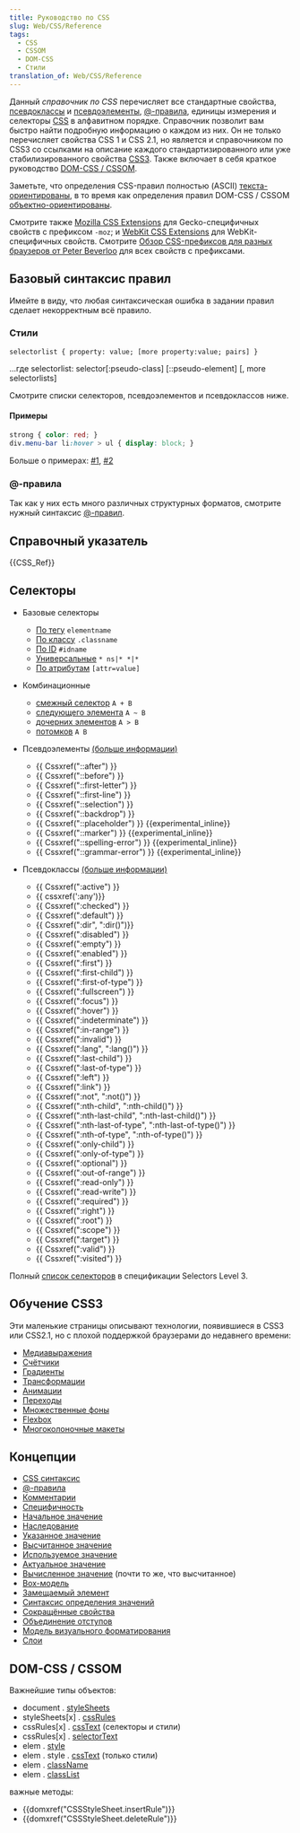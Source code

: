 ```yaml
---
title: Руководство по CSS
slug: Web/CSS/Reference
tags:
  - CSS
  - CSSOM
  - DOM-CSS
  - Стили
translation_of: Web/CSS/Reference
---
```

Данный _справочник по CSS_ перечисляет все стандартные свойства, [псевдоклассы](/ru/docs/Web/CSS/Pseudo-classes) и [псевдоэлементы](/ru/docs/Web/CSS/Pseudo-elements), [@-правила](/ru/docs/Web/CSS/At-rule), единицы измерения и селекторы [CSS](/ru/docs/CSS) в алфавитном порядке. Справочник позволит вам быстро найти подробную информацию о каждом из них. Он не только перечисляет свойства CSS 1 и CSS 2.1, но является и справочником по CSS3 со ссылками на описание каждого стандартизированного или уже стабилизированного свойства [CSS3](/ru/docs/Web/CSS/CSS3). Также включает в себя краткое руководство [DOM-CSS / CSSOM](/ru/docs/Web/CSS/Reference#DOM_CSS).

Заметьте, что определения CSS-правил полностью (ASCII) [текста-ориентированы](https://www.w3.org/TR/css-syntax-3/#intro), в то время как определения правил DOM-CSS / CSSOM [объектно-ориентированы](https://www.w3.org/TR/cssom/#introduction).

Смотрите также [Mozilla CSS Extensions](/ru/docs/Web/CSS/CSS_Reference/Mozilla_Extensions) для Gecko-специфичных свойств с префиксом `-moz`; и [WebKit CSS Extensions](/ru/docs/Web/CSS/CSS_Reference/Webkit_Extensions) для WebKit-специфичных свойств. Смотрите [Обзор CSS-префиксов для разных браузеров от Peter Beverloo](http://peter.sh/experiments/vendor-prefixed-css-property-overview/) для всех свойств с префиксами.

## Базовый синтаксис правил

Имейте в виду, что любая синтаксическая ошибка в задании правил сделает некорректным всё правило.

### Стили

```
selectorlist { property: value; [more property:value; pairs] }
```

...где selectorlist: selector[:pseudo-class] [::pseudo-element] [, more selectorlists]

Смотрите списки селекторов, псевдоэлементов и псевдоклассов ниже.

#### Примеры

```css
strong { color: red; }
div.menu-bar li:hover > ul { display: block; }
```

Больше о примерах: [#1](/ru/docs/Web/Guide/CSS/Getting_started/Selectors#Information_Selectors), [#2](/ru/docs/Web/Guide/CSS/Getting_started/Selectors#Action_Using_selectors_based_on_relationships_and_pseudo-classes)

### @-правила

Так как у них есть много различных структурных форматов, смотрите нужный синтаксис [@-правил](/ru/docs/Web/CSS/At-rule).

## Справочный указатель

{{CSS_Ref}}

## Селекторы

- Базовые селекторы

  - [По тегу](/ru/docs/Web/CSS/Type_selectors) `elementname`
  - [По классу](/ru/docs/Web/CSS/Class_selectors) `.classname`
  - [По ID](/ru/docs/Web/CSS/ID_selectors) `#idname`
  - [Универсальные](/ru/docs/Web/CSS/Universal_selectors) `* ns|* *|*`
  - [По атрибутам](/ru/docs/Web/CSS/Attribute_selectors) `[attr=value]`

- Комбинационные

  - [смежный селектор](/ru/docs/Web/CSS/Adjacent_sibling_selectors) `A + B`
  - [следующего элемента](/ru/docs/Web/CSS/General_sibling_selectors) `A ~ B`
  - [дочерних элементов](/ru/docs/Web/CSS/Child_selectors) `A > B`
  - [потомков](/ru/docs/Web/CSS/Descendant_selectors) `A B`

- Псевдоэлементы [(больше информации)](/ru/docs/Web/CSS/Pseudo-elements)

  - {{ Cssxref("::after") }}
  - {{ Cssxref("::before") }}
  - {{ Cssxref("::first-letter") }}
  - {{ Cssxref("::first-line") }}
  - {{ Cssxref("::selection") }}
  - {{ Cssxref("::backdrop") }}
  - {{ Cssxref("::placeholder") }} {{experimental_inline}}
  - {{ Cssxref("::marker") }} {{experimental_inline}}
  - {{ Cssxref("::spelling-error") }} {{experimental_inline}}
  - {{ Cssxref("::grammar-error") }} {{experimental_inline}}

- Псевдоклассы [(больше информации)](/ru/docs/Web/CSS/Псевдо-классы)

  - {{ Cssxref(":active") }}
  - {{ cssxref(':any')}}
  - {{ Cssxref(":checked") }}
  - {{ Cssxref(":default") }}
  - {{ Cssxref(":dir", ":dir()")}}
  - {{ Cssxref(":disabled") }}
  - {{ Cssxref(":empty") }}
  - {{ Cssxref(":enabled") }}
  - {{ Cssxref(":first") }}
  - {{ Cssxref(":first-child") }}
  - {{ Cssxref(":first-of-type") }}
  - {{ Cssxref(":fullscreen") }}
  - {{ Cssxref(":focus") }}
  - {{ Cssxref(":hover") }}
  - {{ Cssxref(":indeterminate") }}
  - {{ Cssxref(":in-range") }}
  - {{ Cssxref(":invalid") }}
  - {{ Cssxref(":lang", ":lang()") }}
  - {{ Cssxref(":last-child") }}
  - {{ Cssxref(":last-of-type") }}
  - {{ Cssxref(":left") }}
  - {{ Cssxref(":link") }}
  - {{ Cssxref(":not", ":not()") }}
  - {{ Cssxref(":nth-child", ":nth-child()") }}
  - {{ Cssxref(":nth-last-child", ":nth-last-child()") }}
  - {{ Cssxref(":nth-last-of-type", ":nth-last-of-type()") }}
  - {{ Cssxref(":nth-of-type", ":nth-of-type()") }}
  - {{ Cssxref(":only-child") }}
  - {{ Cssxref(":only-of-type") }}
  - {{ Cssxref(":optional") }}
  - {{ Cssxref(":out-of-range") }}
  - {{ Cssxref(":read-only") }}
  - {{ Cssxref(":read-write") }}
  - {{ Cssxref(":required") }}
  - {{ Cssxref(":right") }}
  - {{ Cssxref(":root") }}
  - {{ Cssxref(":scope") }}
  - {{ Cssxref(":target") }}
  - {{ Cssxref(":valid") }}
  - {{ Cssxref(":visited") }}

Полный [список селекторов](http://www.w3.org/TR/selectors/#selectors) в спецификации Selectors Level 3.

## Обучение CSS3

Эти маленькие страницы описывают технологии, появившиеся в CSS3 или CSS2.1, но с плохой поддержкой браузерами до недавнего времени:

- [Медиавыражения](/ru/docs/Web/Guide/CSS/Media_queries)
- [Счётчики](/ru/docs/Web/Guide/CSS/Counters)
- [Градиенты](/ru/docs/Web/Guide/CSS/Using_CSS_gradients)
- [Трансформации](/ru/docs/Web/Guide/CSS/Using_CSS_transforms)
- [Анимации](/ru/docs/Web/Guide/CSS/Using_CSS_animations)
- [Переходы](/ru/docs/Web/Guide/CSS/Using_CSS_transitions)
- [Множественные фоны](/ru/docs/Web/Guide/CSS/Using_multiple_backgrounds)
- [Flexbox](/ru/docs/Web/Guide/CSS/Flexible_boxes)
- [Многоколоночные макеты](/ru/docs/Web/Guide/CSS/Using_multi-column_layouts)

## Концепции

- [CSS синтаксис](/ru/docs/Web/CSS/Syntax)
- [@-правила](/ru/docs/Web/CSS/At-rule)
- [Комментарии](/ru/docs/Web/CSS/Comments)
- [Специфичность](/ru/docs/Web/CSS/Specificity)
- [Начальное значение](/ru/docs/Web/CSS/initial_value)
- [Наследование](/ru/docs/Web/CSS/inheritance)
- [Указанное значение](/ru/docs/Web/CSS/specified_value)
- [Высчитанное значение](/ru/docs/Web/CSS/computed_value)
- [Используемое значение](/ru/docs/Web/CSS/used_value)
- [Актуальное значение](/ru/docs/Web/CSS/actual_value)
- [Вычисленное значение](/ru/docs/Web/CSS/resolved_value) (почти то же, что высчитанное)
- [Box-модель](/ru/docs/Web/CSS/box_model)
- [Замещаемый элемент](/ru/docs/Web/CSS/Replaced_element)
- [Синтаксис определения значений](/ru/docs/Web/CSS/Value_definition_syntax)
- [Сокращённые свойства](/ru/docs/Web/CSS/Shorthand_properties)
- [Объединение отступов](/ru/docs/Web/CSS/CSS_Box_Model/Mastering_margin_collapsing)
- [Модель визуального форматирования](/ru/docs/Web/Guide/CSS/Visual_formatting_model)
- [Слои](/ru/docs/Web/CSS/Layout_mode)

## DOM-CSS / CSSOM

Важнейшие типы объектов:

- document . [styleSheets](/ru/docs/Web/API/Document/styleSheets)
- styleSheets\[x] . [cssRules](/ru/docs/Web/API/CSSRuleList)
- cssRules\[x] . [cssText](/ru/docs/Web/API/CSSRule/cssText) (селекторы и стили)
- cssRules\[x] . [selectorText](/ru/docs/Web/API/CSSStyleRule/selectorText)
- elem . [style](/ru/docs/Web/API/HTMLElement/style)
- elem . style . [cssText](/ru/docs/Web/API/CSSStyleDeclaration/cssText) (только стили)
- elem . [className](/ru/docs/Web/API/Element/className)
- elem . [classList](/ru/docs/Web/API/Element/classList)

важные методы:

- {{domxref("CSSStyleSheet.insertRule")}}
- {{domxref("CSSStyleSheet.deleteRule")}}
